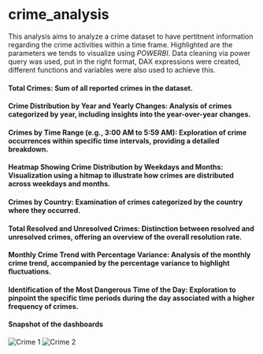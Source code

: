 # crime_analysis
This analysis aims to analyze a crime dataset to have pertitnent information regarding the crime activities within a time frame.
Highlighted are the parameters we tends to visualize using _POWERBI_. Data cleaning via power query was used, put in the right format, DAX expressions were created,
different functions and variables were also used to achieve this.
#### Total Crimes: Sum of all reported crimes in the dataset.
#### Crime Distribution by Year and Yearly Changes: Analysis of crimes categorized by year, including insights into the year-over-year changes.
#### Crimes by Time Range (e.g., 3:00 AM to 5:59 AM): Exploration of crime occurrences within specific time intervals, providing a detailed breakdown.
#### Heatmap Showing Crime Distribution by Weekdays and Months: Visualization using a hitmap to illustrate how crimes are distributed across weekdays and months.
#### Crimes by Country: Examination of crimes categorized by the country where they occurred.
#### Total Resolved and Unresolved Crimes: Distinction between resolved and unresolved crimes, offering an overview of the overall resolution rate.
#### Monthly Crime Trend with Percentage Variance: Analysis of the monthly crime trend, accompanied by the percentage variance to highlight fluctuations.
#### Identification of the Most Dangerous Time of the Day: Exploration to pinpoint the specific time periods during the day associated with a higher frequency of crimes.
#### Snapshot of the dashboards
![Crime 1](https://github.com/ovowiny/crime_analysis/assets/52107224/be4c5cd4-9666-453b-bfba-37f82ce7fc8b)
![Crime 2](https://github.com/ovowiny/crime_analysis/assets/52107224/990225e8-609e-4eea-9d86-f5bd8bf7cdee)
